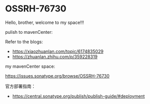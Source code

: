 # OSSRH-76730

Hello, brother, welcome to my space!!!


pulish to mavenCenter:

Refer to the blogs:

- https://xiaozhuanlan.com/topic/6174835029
- https://zhuanlan.zhihu.com/p/359228319


my mavenCenter space:

https://issues.sonatype.org/browse/OSSRH-76730

官方部署指南：
- https://central.sonatype.org/publish/publish-guide/#deployment
